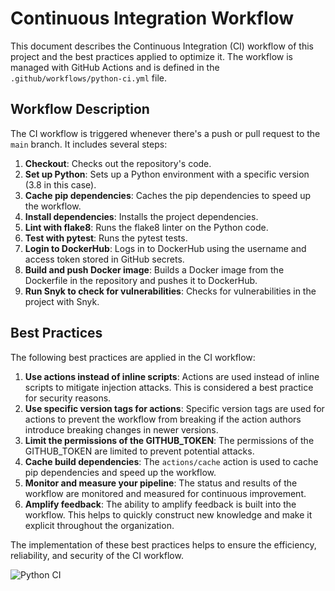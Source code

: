 # Continuous Integration Workflow

This document describes the Continuous Integration (CI) workflow of this project and the best practices applied to optimize it. The workflow is managed with GitHub Actions and is defined in the `.github/workflows/python-ci.yml` file.

## Workflow Description

The CI workflow is triggered whenever there's a push or pull request to the `main` branch. It includes several steps:

1. **Checkout**: Checks out the repository's code.
2. **Set up Python**: Sets up a Python environment with a specific version (3.8 in this case).
3. **Cache pip dependencies**: Caches the pip dependencies to speed up the workflow.
4. **Install dependencies**: Installs the project dependencies.
5. **Lint with flake8**: Runs the flake8 linter on the Python code.
6. **Test with pytest**: Runs the pytest tests.
7. **Login to DockerHub**: Logs in to DockerHub using the username and access token stored in GitHub secrets.
8. **Build and push Docker image**: Builds a Docker image from the Dockerfile in the repository and pushes it to DockerHub.
9. **Run Snyk to check for vulnerabilities**: Checks for vulnerabilities in the project with Snyk.

## Best Practices

The following best practices are applied in the CI workflow:

1. **Use actions instead of inline scripts**: Actions are used instead of inline scripts to mitigate injection attacks. This is considered a best practice for security reasons.
2. **Use specific version tags for actions**: Specific version tags are used for actions to prevent the workflow from breaking if the action authors introduce breaking changes in newer versions.
3. **Limit the permissions of the GITHUB_TOKEN**: The permissions of the GITHUB_TOKEN are limited to prevent potential attacks.
4. **Cache build dependencies**: The `actions/cache` action is used to cache pip dependencies and speed up the workflow.
5. **Monitor and measure your pipeline**: The status and results of the workflow are monitored and measured for continuous improvement.
6. **Amplify feedback**: The ability to amplify feedback is built into the workflow. This helps to quickly construct new knowledge and make it explicit throughout the organization.

The implementation of these best practices helps to ensure the efficiency, reliability, and security of the CI workflow.

![Python CI](https://github.com/Aisinus/core-course-labs/actions/workflows/python-ci.yml/badge.svg)
